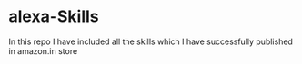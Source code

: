 # alexa-Skills
In this repo I have included all the skills which I have successfully published in amazon.in store
